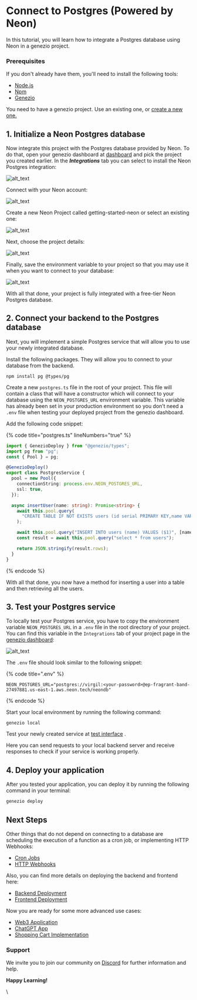 # Connect to Postgres (Powered by Neon)

In this tutorial, you will learn how to integrate a Postgres database using Neon in a genezio project.

### Prerequisites

If you don't already have them, you'll need to install the following tools:

* [Node.js](https://nodejs.org/en/download/current)
* [Npm](https://docs.npmjs.com/downloading-and-installing-node-js-and-npm)
* [Genezio](connect-to-postgres-powered-by-neon.md#getting-started)

You need to have a genezio project. Use an existing one, or [create a new one.](../getting-started.md)

## 1. Initialize a Neon Postgres database

Now integrate this project with the Postgres database provided by Neon. To do that, open your genezio dashboard at [dashboard](https://app.genez.io/dashboard) and pick the project you created earlier. In the _**Integrations**_ tab you can select to install the Neon Postgres integration:

![alt\_text](https://genez.io/posts/neon1.png)

Connect with your Neon account:

![alt\_text](https://genez.io/posts/neon2.png)

Create a new Neon Project called getting-started-neon or select an existing one:

![alt\_text](https://genez.io/posts/neon3.png)

Next, choose the project details:

![alt\_text](https://genez.io/posts/neon4.png)

Finally, save the environment variable to your project so that you may use it when you want to connect to your database:

![alt\_text](https://genez.io/posts/neon5.png)

With all that done, your project is fully integrated with a free-tier Neon Postgres database.

## 2. Connect your backend to the Postgres database

Next, you will implement a simple Postgres service that will allow you to use your newly integrated database.

Install the following packages. They will allow you to connect to your database from the backend.

```fallback
npm install pg @types/pg
```

Create a new `postgres.ts` file in the root of your project. This file will contain a class that will have a constructor which will connect to your database using the `NEON_POSTGRES_URL` environment variable. This variable has already been set in your production environment so you don’t need a `.env` file when testing your deployed project from the genezio dashboard.

Add the following code snippet:

{% code title="postgres.ts" lineNumbers="true" %}
```typescript
import { GenezioDeploy } from "@genezio/types";
import pg from "pg";
const { Pool } = pg;

@GenezioDeploy()
export class PostgresService {
  pool = new Pool({
    connectionString: process.env.NEON_POSTGRES_URL,
    ssl: true,
  });

  async insertUser(name: string): Promise<string> {
    await this.pool.query(
      "CREATE TABLE IF NOT EXISTS users (id serial PRIMARY KEY,name VARCHAR(255))"
    );

    await this.pool.query("INSERT INTO users (name) VALUES ($1)", [name]);
    const result = await this.pool.query("select * from users");

    return JSON.stringify(result.rows);
  }
}
```
{% endcode %}

With all that done, you now have a method for inserting a user into a table and then retrieving all the users.

## 3. Test your Postgres service

To locally test your Postgres service, you have to copy the environment variable `NEON_POSTGRES_URL` in a `.env` file in the root directory of your project. You can find this variable in the `Integrations` tab of your project page in the [genezio dashboard](https://app.genez.io/):

![alt\_text](https://genez.io/posts/neon6.png)

The `.env` file should look similar to the following snippet:

{% code title=".env" %}
```fallback
NEON_POSTGRES_URL="postgres://virgil:<your-password>@ep-fragrant-band-27497881.us-east-1.aws.neon.tech/neondb"
```
{% endcode %}

Start your local environment by running the following command:

```fallback
genezio local
```

Test your newly created service at [test interface](https://app.genez.io/test-interface/local?port=8083) .

Here you can send requests to your local backend server and receive responses to check if your service is working properly.

## 4. Deploy your application

After you tested your application, you can deploy it by running the following command in your terminal:

```bash
genezio deploy
```

## Next Steps

Other things that do not depend on connecting to a database are scheduling the execution of a function as a cron job, or implementing HTTP Webhooks:

* [Cron Jobs](../features/cron-methods.md)
* [HTTP Webhooks](../features/http-methods-webhooks.md)

Also, you can find more details on deploying the backend and frontend here:

* [Backend Deployment](../features/backend-deployment.md)
* [Frontend Deployment](../features/frontend-deployment.md)

Now you are ready for some more advanced use cases:

* [Web3 Application](https://genez.io/blog/create-your-first-web3-app/)
* [ChatGPT App](https://genez.io/blog/create-your-first-app-using-chatgpt/)
* [Shopping Cart Implementation](https://genez.io/blog/implement-a-shopping-cart-using-typescript-redis-and-react/)

### Support <a href="#support" id="support"></a>

We invite you to join our community on [Discord](https://discord.gg/uc9H5YKjXv) for further information and help.

**Happy Learning!**

\
